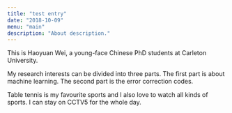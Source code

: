 ```yaml
---
title: "test entry"
date: "2018-10-09"
menu: "main"
description: "About description."
---
```


This is Haoyuan Wei, a young-face Chinese PhD students at Carleton University. 

My research interests can be divided into three parts. The first part is about machine learning. 
The second part is the error correction codes. 

Table tennis is my favourite sports and I also love to watch all kinds of sports. I can stay on CCTV5 for the whole day. 